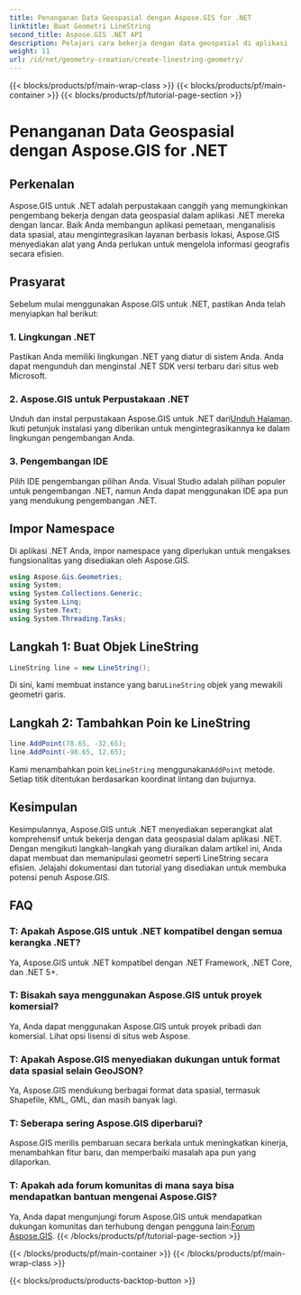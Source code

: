 ```yaml
---
title: Penanganan Data Geospasial dengan Aspose.GIS for .NET
linktitle: Buat Geometri LineString
second_title: Aspose.GIS .NET API
description: Pelajari cara bekerja dengan data geospasial di aplikasi .NET menggunakan Aspose.GIS untuk .NET. Buat, analisis, dan visualisasikan peta dengan mudah.
weight: 11
url: /id/net/geometry-creation/create-linestring-geometry/
---
```


{{< blocks/products/pf/main-wrap-class >}}
{{< blocks/products/pf/main-container >}}
{{< blocks/products/pf/tutorial-page-section >}}

# Penanganan Data Geospasial dengan Aspose.GIS for .NET

## Perkenalan
Aspose.GIS untuk .NET adalah perpustakaan canggih yang memungkinkan pengembang bekerja dengan data geospasial dalam aplikasi .NET mereka dengan lancar. Baik Anda membangun aplikasi pemetaan, menganalisis data spasial, atau mengintegrasikan layanan berbasis lokasi, Aspose.GIS menyediakan alat yang Anda perlukan untuk mengelola informasi geografis secara efisien.
## Prasyarat
Sebelum mulai menggunakan Aspose.GIS untuk .NET, pastikan Anda telah menyiapkan hal berikut:
### 1. Lingkungan .NET
Pastikan Anda memiliki lingkungan .NET yang diatur di sistem Anda. Anda dapat mengunduh dan menginstal .NET SDK versi terbaru dari situs web Microsoft.
### 2. Aspose.GIS untuk Perpustakaan .NET
 Unduh dan instal perpustakaan Aspose.GIS untuk .NET dari[Unduh Halaman](https://releases.aspose.com/gis/net/). Ikuti petunjuk instalasi yang diberikan untuk mengintegrasikannya ke dalam lingkungan pengembangan Anda.
### 3. Pengembangan IDE
Pilih IDE pengembangan pilihan Anda. Visual Studio adalah pilihan populer untuk pengembangan .NET, namun Anda dapat menggunakan IDE apa pun yang mendukung pengembangan .NET.

## Impor Namespace
Di aplikasi .NET Anda, impor namespace yang diperlukan untuk mengakses fungsionalitas yang disediakan oleh Aspose.GIS.

```csharp
using Aspose.Gis.Geometries;
using System;
using System.Collections.Generic;
using System.Linq;
using System.Text;
using System.Threading.Tasks;
```
## Langkah 1: Buat Objek LineString
```csharp
LineString line = new LineString();
```
 Di sini, kami membuat instance yang baru`LineString` objek yang mewakili geometri garis.
## Langkah 2: Tambahkan Poin ke LineString
```csharp
line.AddPoint(78.65, -32.65);
line.AddPoint(-98.65, 12.65);
```
 Kami menambahkan poin ke`LineString` menggunakan`AddPoint` metode. Setiap titik ditentukan berdasarkan koordinat lintang dan bujurnya.

## Kesimpulan
Kesimpulannya, Aspose.GIS untuk .NET menyediakan seperangkat alat komprehensif untuk bekerja dengan data geospasial dalam aplikasi .NET. Dengan mengikuti langkah-langkah yang diuraikan dalam artikel ini, Anda dapat membuat dan memanipulasi geometri seperti LineString secara efisien. Jelajahi dokumentasi dan tutorial yang disediakan untuk membuka potensi penuh Aspose.GIS.
## FAQ
### T: Apakah Aspose.GIS untuk .NET kompatibel dengan semua kerangka .NET?
Ya, Aspose.GIS untuk .NET kompatibel dengan .NET Framework, .NET Core, dan .NET 5+.
### T: Bisakah saya menggunakan Aspose.GIS untuk proyek komersial?
Ya, Anda dapat menggunakan Aspose.GIS untuk proyek pribadi dan komersial. Lihat opsi lisensi di situs web Aspose.
### T: Apakah Aspose.GIS menyediakan dukungan untuk format data spasial selain GeoJSON?
Ya, Aspose.GIS mendukung berbagai format data spasial, termasuk Shapefile, KML, GML, dan masih banyak lagi.
### T: Seberapa sering Aspose.GIS diperbarui?
Aspose.GIS merilis pembaruan secara berkala untuk meningkatkan kinerja, menambahkan fitur baru, dan memperbaiki masalah apa pun yang dilaporkan.
### T: Apakah ada forum komunitas di mana saya bisa mendapatkan bantuan mengenai Aspose.GIS?
 Ya, Anda dapat mengunjungi forum Aspose.GIS untuk mendapatkan dukungan komunitas dan terhubung dengan pengguna lain:[Forum Aspose.GIS](https://forum.aspose.com/c/gis/33).
{{< /blocks/products/pf/tutorial-page-section >}}

{{< /blocks/products/pf/main-container >}}
{{< /blocks/products/pf/main-wrap-class >}}

{{< blocks/products/products-backtop-button >}}
